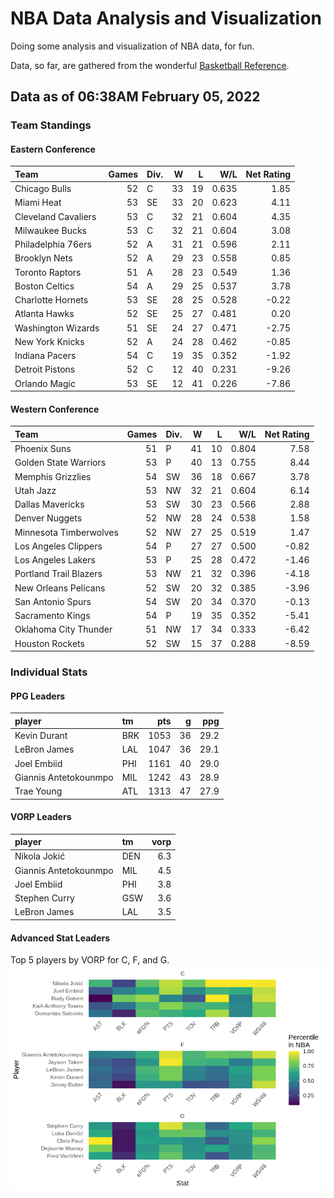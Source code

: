 # NBA Data Analysis and Visualization

Doing some analysis and visualization of NBA data, for fun.

Data, so far, are gathered from the wonderful [Basketball
Reference](https://www.basketball-reference.com/).

## Data as of 06:38AM February 05, 2022

### Team Standings

#### Eastern Conference

| Team                | Games | Div. |  W |  L |   W/L | Net Rating |
| :------------------ | ----: | :--- | -: | -: | ----: | ---------: |
| Chicago Bulls       |    52 | C    | 33 | 19 | 0.635 |       1.85 |
| Miami Heat          |    53 | SE   | 33 | 20 | 0.623 |       4.11 |
| Cleveland Cavaliers |    53 | C    | 32 | 21 | 0.604 |       4.35 |
| Milwaukee Bucks     |    53 | C    | 32 | 21 | 0.604 |       3.08 |
| Philadelphia 76ers  |    52 | A    | 31 | 21 | 0.596 |       2.11 |
| Brooklyn Nets       |    52 | A    | 29 | 23 | 0.558 |       0.85 |
| Toronto Raptors     |    51 | A    | 28 | 23 | 0.549 |       1.36 |
| Boston Celtics      |    54 | A    | 29 | 25 | 0.537 |       3.78 |
| Charlotte Hornets   |    53 | SE   | 28 | 25 | 0.528 |     \-0.22 |
| Atlanta Hawks       |    52 | SE   | 25 | 27 | 0.481 |       0.20 |
| Washington Wizards  |    51 | SE   | 24 | 27 | 0.471 |     \-2.75 |
| New York Knicks     |    52 | A    | 24 | 28 | 0.462 |     \-0.85 |
| Indiana Pacers      |    54 | C    | 19 | 35 | 0.352 |     \-1.92 |
| Detroit Pistons     |    52 | C    | 12 | 40 | 0.231 |     \-9.26 |
| Orlando Magic       |    53 | SE   | 12 | 41 | 0.226 |     \-7.86 |

#### Western Conference

| Team                   | Games | Div. |  W |  L |   W/L | Net Rating |
| :--------------------- | ----: | :--- | -: | -: | ----: | ---------: |
| Phoenix Suns           |    51 | P    | 41 | 10 | 0.804 |       7.58 |
| Golden State Warriors  |    53 | P    | 40 | 13 | 0.755 |       8.44 |
| Memphis Grizzlies      |    54 | SW   | 36 | 18 | 0.667 |       3.78 |
| Utah Jazz              |    53 | NW   | 32 | 21 | 0.604 |       6.14 |
| Dallas Mavericks       |    53 | SW   | 30 | 23 | 0.566 |       2.88 |
| Denver Nuggets         |    52 | NW   | 28 | 24 | 0.538 |       1.58 |
| Minnesota Timberwolves |    52 | NW   | 27 | 25 | 0.519 |       1.47 |
| Los Angeles Clippers   |    54 | P    | 27 | 27 | 0.500 |     \-0.82 |
| Los Angeles Lakers     |    53 | P    | 25 | 28 | 0.472 |     \-1.46 |
| Portland Trail Blazers |    53 | NW   | 21 | 32 | 0.396 |     \-4.18 |
| New Orleans Pelicans   |    52 | SW   | 20 | 32 | 0.385 |     \-3.96 |
| San Antonio Spurs      |    54 | SW   | 20 | 34 | 0.370 |     \-0.13 |
| Sacramento Kings       |    54 | P    | 19 | 35 | 0.352 |     \-5.41 |
| Oklahoma City Thunder  |    51 | NW   | 17 | 34 | 0.333 |     \-6.42 |
| Houston Rockets        |    52 | SW   | 15 | 37 | 0.288 |     \-8.59 |

### Individual Stats

#### PPG Leaders

| player                | tm  |  pts |  g |  ppg |
| :-------------------- | :-- | ---: | -: | ---: |
| Kevin Durant          | BRK | 1053 | 36 | 29.2 |
| LeBron James          | LAL | 1047 | 36 | 29.1 |
| Joel Embiid           | PHI | 1161 | 40 | 29.0 |
| Giannis Antetokounmpo | MIL | 1242 | 43 | 28.9 |
| Trae Young            | ATL | 1313 | 47 | 27.9 |

#### VORP Leaders

| player                | tm  | vorp |
| :-------------------- | :-- | ---: |
| Nikola Jokić          | DEN |  6.3 |
| Giannis Antetokounmpo | MIL |  4.5 |
| Joel Embiid           | PHI |  3.8 |
| Stephen Curry         | GSW |  3.6 |
| LeBron James          | LAL |  3.5 |

#### Advanced Stat Leaders

Top 5 players by VORP for C, F, and G.
![](README_files/figure-gfm/README-unnamed-chunk-7-1.png)<!-- -->
